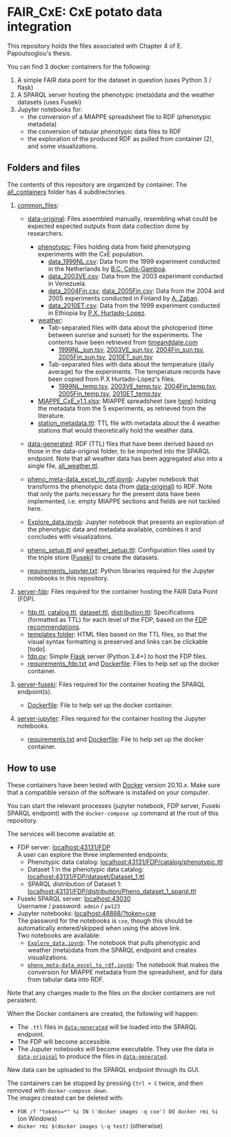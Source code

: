 # FAIR_CxE: CxE potato data integration

This repository holds the files associated with Chapter 4 of E. Papoutsoglou's thesis. 

You can find 3 docker containers for the following:

1. A simple FAIR data point for the dataset in question (uses Python 3 / flask)
2. A SPARQL server hosting the phenotypic (meta)data and the weather datasets (uses Fuseki)
3. Jupyter notebooks for:
	* the conversion of a MIAPPE spreadsheet file to RDF (phenotypic metadata)
	* the conversion of tabular phenotypic data files to RDF
	* the exploration of the produced RDF as pulled from container (2), and some visualizations.


## Folders and files

The contents of this repository are organized by container. The [all_containers](./all_containers) folder has 4 subdirectories. 

1. [common_files](./all_containers/common_files): 

	* [data-original](./all_containers/common_files/data-original): Files assembled manually, resembling what could be expected expected outputs from data collection done by researchers.
		* [phenotypic](./all_containers/common_files/data-original/phenotypic): Files holding data from field phenotyping experiments with the CxE population.
			* [data_1999NL.csv](./all_containers/common_files/data-original/phenotypic/data_1999NL.csv): Data from the 1999 experiment conducted in the Netherlands by [B.C. Celis-Gamboa](https://doi.org/10.1111/j.1744-7348.2003.tb00284.x).
			* [data_2003VE.csv](./all_containers/common_files/data-original/phenotypic/data_2003VE.csv): Data from the 2003 experiment conducted in Venezuela.
			* [data_2004Fin.csv](./all_containers/common_files/data-original/phenotypic/data_2004Fin.csv), [data_2005Fin.csv](./all_containers/common_files/data-original/phenotypic/data_2005Fin.csv): Data from the 2004 and 2005 experiments conducted in Finland by [A. Zaban](https://doi.org/10.33354/smst.76724).
			* [data_2010ET.csv](./all_containers/common_files/data-original/phenotypic/data_2010ET.csv): Data from the 1999 experiment conducted in Ethiopia by [P.X. Hurtado-Lopez](https://doi.org/10.1007/s10681-015-1431-2).
		* [weather](./all_containers/common_files/data-original/weather): 
			* Tab-separated files with data about  the photoperiod (time between sunrise and sunset)  for the experiments. The contents have been retrieved from [timeanddate.com](https://www.timeanddate.com/)
				* [1999NL_sun.tsv](./all_containers/common_files/data-original/weather/1999NL_sun.tsv), [2003VE_sun.tsv](./all_containers/common_files/data-original/weather/2003VE_sun.tsv), [2004Fin_sun.tsv](./all_containers/common_files/data-original/weather/2004Fin_sun.tsv), [2005Fin_sun.tsv](./all_containers/common_files/data-original/weather/2005Fin_sun.tsv), [2010ET_sun.tsv](./all_containers/common_files/data-original/weather/2010ET_sun.tsv)
			* Tab-separated files with data about the temperature (daily average) for the experiments. The temperature records have been copied from P.X Hurtado-Lopez's files.
				* [1999NL_temp.tsv](./all_containers/common_files/data-original/weather/1999NL_temp.tsv), [2003VE_temp.tsv](./all_containers/common_files/data-original/weather/2003VE_temp.tsv), [2004Fin_temp.tsv](./all_containers/common_files/data-original/weather/2004Fin_temp.tsv), [2005Fin_temp.tsv](./all_containers/common_files/data-original/weather/2005Fin_temp.tsv), [2010ET_temp.tsv](./all_containers/common_files/data-original/weather/2010ET_temp.tsv)
		* [MIAPPE_CxE_v1.1.xlsx](./all_containers/common_files/data-original/MIAPPE_CxE_v1.1.xlsx): MIAPPE spreadsheet (see [here](https://github.com/MIAPPE/MIAPPE/tree/master/MIAPPE_Checklist-Data-Model-v1.1/MIAPPE_templates)) holding the metadata from the 5 experiments, as retrieved from the literature. 
		* [station_metadata.ttl](./all_containers/common_files/data-original/station_metadata.ttl): TTL file with metadata about the 4 weather stations that would theoretically hold the weather data.
		
	* [data-generated](./all_containers/common_files/data-generated): RDF (TTL) files that have been derived based on those in the data-original folder, to be imported into the SPARQL endpoint. Note that all weather data has been aggregated also into a single file, [all_weather.ttl](./all_containers/common_files/data-generated/weather/all_weather.ttl).
		
	* [pheno_meta-data_excel_to_rdf.ipynb](./all_containers/common_files/pheno_meta-data_excel_to_rdf.ipynb): Jupyter notebook that transforms the phenotypic data (from [data-original](./all_containers/common_files/data-original)) to RDF. Note that only the parts necessary for the present data have been implemented, i.e. empty MIAPPE sections and fields are not tackled here.
	
	* [Explore_data.ipynb](./all_containers/common_files/Explore_data.ipynb): Jupyter notebook that presents an exploration of the phenotypic data and metadata available, combines it and concludes with visualizations.
	* [pheno_setup.ttl](./all_containers/common_files/pheno_setup.ttl) and [weather_setup.ttl](./all_containers/common_files/weather_setup.ttl): Configuration files used by the triple store ([Fuseki](https://jena.apache.org/documentation/fuseki2/)) to create the datasets.
	
	* [requirements_jupyter.txt](./all_containers/common_files/requirements_jupyter.txt): Python libraries required for the Jupyter notebooks in this repository.

2. [server-fdp](./all_containers/server-fdp): Files required for the container hosting the FAIR Data Point (FDP).
	
	* [fdp.ttl](./all_containers/server-fdp/fdp.ttl), [catalog.ttl](./all_containers/server-fdp/catalog.ttl), [dataset.ttl](./all_containers/server-fdp/dataset.ttl), [distribution.ttl](./all_containers/server-fdp/distribution.ttl): Specifications (formatted as TTL) for each level of the FDP, based on the [FDP recommendations](https://github.com/FAIRDataTeam/FAIRDataPoint-Spec).
	* [templates folder](./all_containers/server-fdp/templates): HTML files based on the TTL files, so that the visual syntax formatting is preserved and links can be clickable [todo].
	* [fdp.py](./all_containers/server-fdp/fdp.py): Simple [Flask](https://flask.palletsprojects.com/en/1.1.x/) server (Python 3.4+) to host the FDP files. 
	* [requirements_fdp.txt](./all_containers/server-fdp/requirements_fdp.txt) and [Dockerfile](./all_containers/server-fdp/Dockerfile): Files to help set up the docker container.

3. [server-fuseki](./all_containers/server-fuseki): Files required for the container hosting the SPARQL endpoint(s).
   * [Dockerfile](./all_containers/server-fuseki/Dockerfile): File to help set up the docker container.

4. [server-jupyter](./all_containers/server-jupyter): Files required for the container hosting the Jupyter notebooks.
	* [requirements.txt](./all_containers/server-jupyter/requirements.txt) and [Dockerfile](./all_containers/server-jupyter/Dockerfile): File to help set up the docker container.


## How to use

These containers have been tested with [Docker](https://www.docker.com/) version 20.10.x. Make sure that a compatible version of the software is installed on your computer.


You can start the relevant processes (jupyter notebook, FDP server, Fuseki SPARQL endpoint) with the `docker-compose up` command at the root of this repository.

The services will become available at:

- FDP server: [localhost:43131/FDP](http://localhost:43131/FDP)  
  A user can explore the three implemented endpoints:
  - Phenotypic data catalog: [localhost:43131/FDP/catalog/phenotypic.ttl](http://localhost:43131/FDP/catalog/phenotypic.ttl)
  - Dataset 1 in the phenotypic data catalog: [localhost:43131/FDP/dataset/Dataset_1.ttl](http://localhost:43131/FDP/dataset/Dataset_1.ttl)
  - SPARQL distribution of Dataset 1: [localhost:43131/FDP/distribution/Pheno_dataset_1_sparql.ttl](http://localhost:43131/FDP/distribution/Pheno_dataset_1_sparql.ttl)
- Fuseki SPARQL server: [localhost:43030](http://localhost:43030/)  
  Username / password: `admin` / `pw123`
- Jupyter notebooks: [localhost:48888/?token=cxe](http://localhost:48888/?token=cxe)  
  The password for the notebooks is `cxe`, though this should be automatically entered/skipped when using the above link.  
  Two notebooks are available:
  * [`Explore_data.ipynb`](./all_containers/common_files/Explore_data.ipynb): The notebook that pulls phenotypic and weather (meta)data from the SPARQL endpoint and creates visualizations.
  * [`pheno_meta-data_excel_to_rdf.ipynb`](./all_containers/common_files/pheno_meta-data_excel_to_rdf.ipynb): The notebook that makes the conversion for MIAPPE metadata from the spreadsheet, and for data from tabular data into RDF.


Note that any changes made to the files on the docker containers are not persistent.
  

When the Docker containers are created, the following will happen:
- The `.ttl` files in [`data-generated`](./all_containers/common_files/data-generated) will be loaded into the SPARQL endpoint.
- The FDP will become accessible.
- The Juputer notebooks will become executable. They use the data in [`data-original`](./all_containers/common_files/data-original) to produce the files in [`data-generated`](./all_containers/common_files/data-generated).

New data can be uploaded to the SPARQL endpoint through its GUI.
  
The containers can be stopped by pressing `Ctrl + C` twice, and then removed with `docker-compose down`.  
The images created can be deleted with:

* `FOR /f "tokens=*" %i IN ('docker images -q cxe') DO docker rmi %i` (on Windows)
* `docker rmi $(docker images \-q test)` (otherwise)

